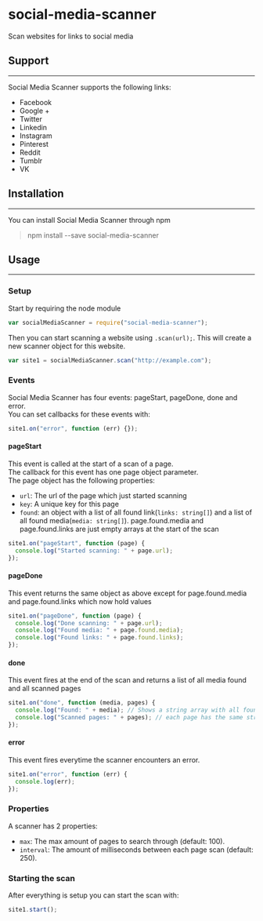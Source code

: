 # social-media-scanner

Scan websites for links to social media

## Support
---

Social Media Scanner supports the following links:
- Facebook
- Google +
- Twitter
- Linkedin
- Instagram
- Pinterest
- Reddit
- Tumblr
- VK

## Installation
---

 You can install Social Media Scanner through npm
 > npm install --save social-media-scanner

## Usage
---

### Setup
Start by requiring the node module
```javascript
var socialMediaScanner = require("social-media-scanner");
```

Then you can start scanning a website using `.scan(url);`. This will create a new scanner object for this website.
```javascript
var site1 = socialMediaScanner.scan("http://example.com");
```

### Events
Social Media Scanner has four events: pageStart, pageDone, done and error.  
You can set callbacks for these events with:
```javascript
site1.on("error", function (err) {});
```

#### pageStart
This event is called at the start of a scan of a page.  
The callback for this event has one page object parameter.  
The page object has the following properties:
 - `url`: The url of the page which just started scanning
 - `key`: A unique key for this page
 - `found`: an object with a list of all found link(`links: string[]`) and a list of all found media(`media: string[]`).
page.found.media and page.found.links are just empty arrays at the start of the scan

```javascript
site1.on("pageStart", function (page) {
  console.log("Started scanning: " + page.url);
});
```

#### pageDone
This event returns the same object as above except for page.found.media and page.found.links which now hold values

```javascript
site1.on("pageDone", function (page) {
  console.log("Done scanning: " + page.url);
  console.log("Found media: " + page.found.media);
  console.log("Found links: " + page.found.links);
});
```

#### done
This event fires at the end of the scan and returns a list of all media found and all scanned pages

```javascript
site1.on("done", function (media, pages) {
  console.log("Found: " + media); // Shows a string array with all found media
  console.log("Scanned pages: " + pages); // each page has the same structure as the pages in the previous events
});
```

#### error
This event fires everytime the scanner encounters an error.

```javascript
site1.on("error", function (err) {
  console.log(err);
});
```

### Properties
A scanner has 2 properties:
 - `max`: The max amount of pages to search through (default: 100).
 - `interval`: The amount of milliseconds between each page scan (default: 250).

### Starting the scan
After everything is setup you can start the scan with:
```javascript
site1.start();
```
